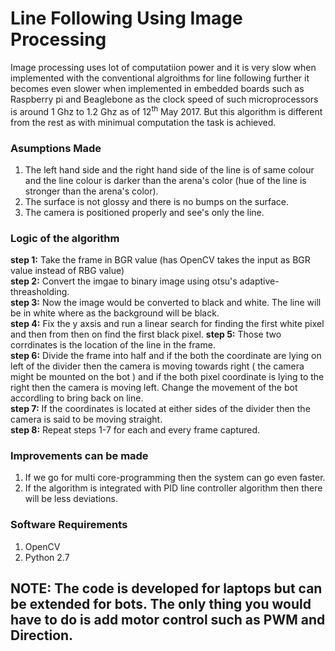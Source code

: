 # Line Following Using Image Processing

Image processing uses lot of computatiion power and it is very slow when implemented with the conventional algroithms for 
line following further it becomes even slower when implemented in embedded boards such as Raspberry pi and Beaglebone as the 
clock speed of such microprocessors is around 1 Ghz to 1.2 Ghz as of 12<sup>th</sup> May 2017. But this algorithm is different 
from the rest as with minimual computation the task is achieved. 

### Asumptions Made

 1. The left hand side and the right hand side of the line is of same colour and the line colour is darker than the arena's color (hue of the line is stronger than the arena's color).
 2. The surface is not glossy and there is no bumps on the surface.
 3. The camera is positioned properly and see's only the line. 

### Logic of the algorithm

  **step 1:** Take the frame in BGR value (has OpenCV takes the input as BGR value instead of RBG value)<br/>
  **step 2:** Convert the imgae to binary image using otsu's adaptive-threasholding.<br/>
  **step 3:** Now the image would be converted to black and white. The line will be in white where as the background will be black.<br/>
  **step 4:** Fix the y axsis and run a linear search for finding the first white pixel and then from then on find the first black
              pixel.
  **step 5:** Those two corrdinates is the location of the line in the frame.<br/>
  **step 6:** Divide the frame into half and if the both the coordinate are lying on left of the divider then the camera is
              moving towards right ( the camera might be mounted on the bot ) and if the both pixel coordinate is lying to the 
              right then the camera is moving left. Change the movement of the bot accordling to bring back on line.<br/>
  **step 7:** If the coordinates is located at either sides of the divider then the camera is said to be moving straight.<br/>
  **step 8:** Repeat steps 1-7 for each and every frame captured. <br/>
  
### Improvements can be made

  1. If we go for multi core-programming then the system can go even faster.
  2. If the algorithm is integrated with PID line controller algorithm then there will be less deviations.

### Software Requirements 

  1. OpenCV 
  2. Python 2.7 
 
## NOTE: The code is developed for laptops but can be extended for bots. The only thing you would have to do is add motor control such as PWM and Direction. 
